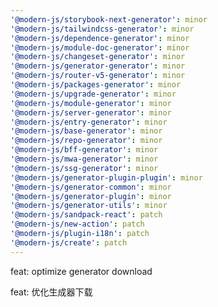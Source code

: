 ```yaml
---
'@modern-js/storybook-next-generator': minor
'@modern-js/tailwindcss-generator': minor
'@modern-js/dependence-generator': minor
'@modern-js/module-doc-generator': minor
'@modern-js/changeset-generator': minor
'@modern-js/generator-generator': minor
'@modern-js/router-v5-generator': minor
'@modern-js/packages-generator': minor
'@modern-js/upgrade-generator': minor
'@modern-js/module-generator': minor
'@modern-js/server-generator': minor
'@modern-js/entry-generator': minor
'@modern-js/base-generator': minor
'@modern-js/repo-generator': minor
'@modern-js/bff-generator': minor
'@modern-js/mwa-generator': minor
'@modern-js/ssg-generator': minor
'@modern-js/generator-plugin-plugin': minor
'@modern-js/generator-common': minor
'@modern-js/generator-plugin': minor
'@modern-js/generator-utils': minor
'@modern-js/sandpack-react': patch
'@modern-js/new-action': patch
'@modern-js/plugin-i18n': patch
'@modern-js/create': patch
---
```


feat: optimize generator download

feat: 优化生成器下载
